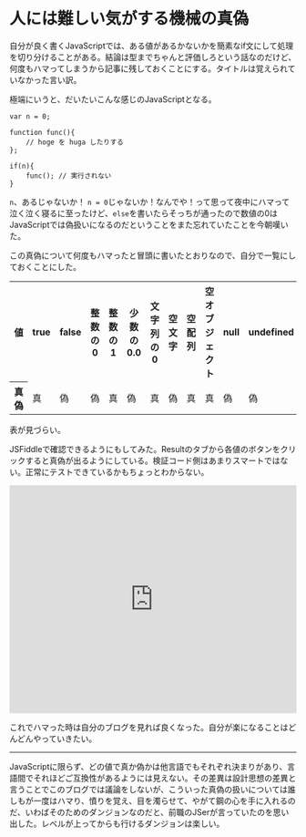 # 人には難しい気がする機械の真偽

自分が良く書くJavaScriptでは、ある値があるかないかを簡素なif文にして処理を切り分けることがある。結論は型までちゃんと評価しろという話なのだけど、何度もハマってしまうから記事に残しておくことにする。タイトルは覚えられていなかった言い訳。

極端にいうと、だいたいこんな感じのJavaScriptとなる。

<pre title="JavaScript"><code data-language="javascripte">var n = 0;

function func(){
    // hoge を huga したりする
};

if(n){
    func(); // 実行されない
}
</code></pre>

`n`、あるじゃないか！ `n = 0`じゃないか！なんでや！って思って夜中にハマって泣く泣く寝るに至ったけど、`else`を書いたらそっちが通ったので数値の0はJavaScriptでは偽扱いになるのだということをまた忘れていたことを今朝嘆いた。

この真偽について何度もハマったと冒頭に書いたとおりなので、自分で一覧にしておくことにした。

<table>
  <tr>
    <th scope="col">値</th>
    <th scope="col">true</th>
    <th scope="col">false</th>
    <th scope="col">整数の0</th>
    <th scope="col">整数の1</th>
    <th scope="col">少数の0.0</th>
    <th scope="col">文字列の0</th>
    <th scope="col">空文字</th>
    <th scope="col">空配列</th>
    <th scope="col">空オブジェクト</th>
    <th scope="col">null</th>
    <th scope="col">undefined</th>
    <th scope="col">NaN</th>
  </tr>
  <tr>
    <th scope="row">真偽</th>
    <td>真</td>
    <td>偽</td>
    <td>偽</td>
    <td>真</td>
    <td>偽</td>
    <td>真</td>
    <td>偽</td>
    <td>真</td>
    <td>真</td>
    <td>偽</td>
    <td>偽</td>
    <td>偽</td>
  </tr>
</table>

表が見づらい。

JSFiddleで確認できるようにもしてみた。Resultのタブから各値のボタンをクリックすると真偽が出るようにしている。検証コード側はあまりスマートではない。正常にテストできているかもちょっとわからない。

<iframe width="100%" height="400" src="http://jsfiddle.net/s43Qk/embedded/result,js/" allowfullscreen="allowfullscreen" frameborder="0"></iframe>

これでハマった時は自分のブログを見れば良くなった。自分が楽になることはどんどんやっていきたい。

---

JavaScriptに限らず、どの値で真か偽かは他言語でもそれぞれ決まりがあり、言語間でそれほどご互換性があるようには見えない。その差異は設計思想の差異と言うことでこのブログでは議論をしないが、こういった真偽の扱いについては誰しもが一度はハマり、憤りを覚え、目を濁らせて、やがて鋼の心を手に入れるのだ、いわばそのためのダンジョンなのだと、前職のJSerが言っていたのを思い出した。レベルが上ってからも行けるダンジョンは楽しい。


